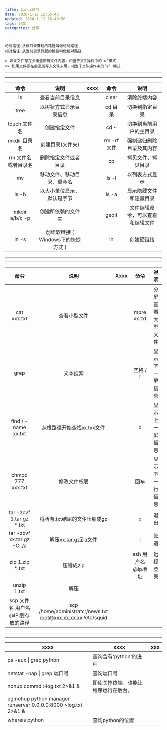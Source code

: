 ```yaml
---
title: Linux命令
date: 2020-1-12 15:35:40
updated: 2020-1-12 16:49:58
tags: 分享
categories: 分享
---
```


##### 

    绝对路径:从根目录算起的路径叫做绝对路径 
    相对路径:从当前目录算起的路径叫做相对路径
    
    > 如果文件存在会覆盖原有文件内容，相当于文件操作中的‘w’模式  
    >> 如果文件存在会追加写入文件末尾，相当于文件操作中的‘a’ 模式 
---
---

|        命令         |                说明                | xxxx |    命令     |               说明               |
| :-----------------: | :--------------------------------: | ---- | :---------: | :------------------------------: |
|         ls          |          查看当前目录信息          |      |    clear    |           清除终端内容           |
|        tree         |       以树状方式显示目录信息       |      |   cd 目录   |          切换到指定目录          |
|    touch 文件名     |            创建指定文件            |      |    cd ~     |      切换到当前用户的主目录      |
|    mkdir 目录名     |          创建目录(文件夹)          |      | rm -rf 文件 |     强制递归删除目录及其内容     |
| rm 文件名或者目录名 |        删除指定文件或者目录        |      |     cp      |        拷贝文件、拷贝目录        |
|         mv          |     移动文件、移动目录、重命名     |      |   ls  -l    |          以列表方式显示          |
|        ls -h        |     以大小单位显示，默认是字节     |      |    ls -a    |      显示隐藏文件和隐藏目录      |
|   mkdir a/b/c -p    |         创建所依赖的文件夹         |      |    gedit    | 文件编辑命令，可以查看和编辑文件 |
|        ln -s        | 创建软链接 ( Windows下的快捷方式 ) |      |     ln      |            创建硬链接            |



----
----


|               命令                |                             说明                             | Xxxx |        命令        |       说明       |
| :-------------------------------: | :----------------------------------------------------------: | ---- | :----------------: | :--------------: |
|           cat   xxx.txt           |                         查看小型文件                         |      |   more   xx.txt    | 分屏查看大型文件 |
|               grep                |                           文本搜索                           |      |      空格 / f      |  显示下一屏信息  |
|       find  / -name xx.txt        |                  从根路径开始查找xx.txx文件                  |      |         b          |  显示上一屏信息  |
|         chmod 777 xxx.txt         |                         修改文件权限                         |      |        回车        |  显示下一行信息  |
|    tar -zcvf  1.tar.gz  *.txt     |                 将所有.txt结尾的文件压缩成gz                 |      |         q          |       退出       |
|    tar -zxvf xx.tar.gz -C ./a     |                     解压xx.tar.gz到a文件                     |      |         \|         |       管道       |
|         zip  1.zip  *.txt         |                          压缩成zip                           |      | ssh  用户名@ip地址 |     远程登录     |
|           unzip  1.txt            |                             解压                             |      |                    |                  |
| scp 文件名 用户名@IP:要存放的路径 | scp /home/administrator/news.txt root@xxx.xx.xx.xx:/etc/squid |      |                    |                  |

----

----

| xxxx                                                         | xxxx                                 | xxx  |
| ------------------------------------------------------------ | ------------------------------------ | ---- |
| ps -aux \| grep  python                                      | 查询含有'python'的进程               |      |
| netstat -nap \| grep 端口号                                  | 查询端口号                           |      |
| nohup commd >log.txt  2>&1  &                                | 即使关掉终端，也能让程序运行在后台， |      |
| eg:nohup python manager runserver 0.0.0.0:8000  >log.txt  2>&1  & |                                      |      |
| whereis python                                               | 查询python的位置                     |      |

